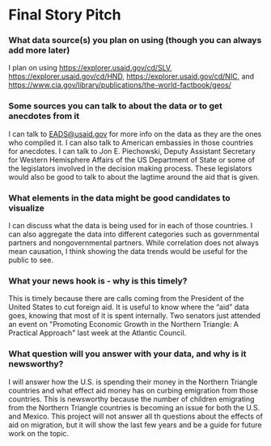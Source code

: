 # Final Story Pitch

### What data source(s) you plan on using (though you can always add more later)

I plan on using https://explorer.usaid.gov/cd/SLV, https://explorer.usaid.gov/cd/HND, https://explorer.usaid.gov/cd/NIC, and https://www.cia.gov/library/publications/the-world-factbook/geos/ 

### Some sources you can talk to about the data or to get anecdotes from it
I can talk to EADS@usaid.gov for more info on the data as they are the ones who compiled it.  I can also talk to American embassies in those countries for anecdotes.
I can talk to Jon E. Piechowski, Deputy Assistant Secretary for Western Hemisphere Affairs of the US Department of State or some of the legislators involved in the decision making process. These legislators would also be good to talk to about the lagtime around the aid that is given. 

### What elements in the data might be good candidates to visualize
I can discuss what the data is being used for in each of those countries. I can also aggregate the data into different categories such as governmental partners and nongovernmental partners. 
While correlation does not always mean causation, I think showing the data trends would be useful for the public to see. 

### What your news hook is - why is this timely?
This is timely because there are calls coming from the President of the United States to cut foreign aid. It is useful to know where the “aid” data goes, knowing that most of it is spent internally. Two senators just attended an event on "Promoting Economic Growth in the Northern Triangle: A Practical Approach" last week at the Atlantic Council.  

### What question will you answer with your data, and why is it newsworthy?
I will answer how the U.S. is spending their money in the Northern Triangle countries and what effect aid money has on curbing emigration from those countries. This is newsworthy because the number of children emigrating from the Northern Triangle countries is becoming an issue for both the U.S. and Mexico. This project will not answer all th questions about the effects of aid on migration, but it will show the last few years and be a guide for future work on the topic.   
